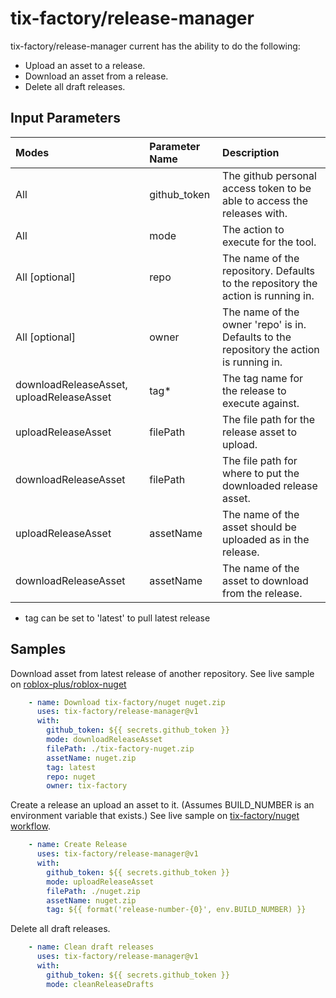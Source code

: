 # tix-factory/release-manager
tix-factory/release-manager current has the ability to do the following:
- Upload an asset to a release.
- Download an asset from a release.
- Delete all draft releases.

## Input Parameters
| Modes                                    | Parameter Name | Description |
| :--------------------------------------- | :------------- | :---------- |
| All                                      | github_token   | The github personal access token to be able to access the releases with. |
| All                                      | mode           | The action to execute for the tool. |
| All \[optional\]                         | repo           | The name of the repository. Defaults to the repository the action is running in. |
| All \[optional\]                         | owner          | The name of the owner 'repo' is in. Defaults to the repository the action is running in. |
| downloadReleaseAsset, uploadReleaseAsset | tag*           | The tag name for the release to execute against. |
| uploadReleaseAsset                       | filePath       | The file path for the release asset to upload. |
| downloadReleaseAsset                     | filePath       | The file path for where to put the downloaded release asset. |
| uploadReleaseAsset                       | assetName      | The name of the asset should be uploaded as in the release. |
| downloadReleaseAsset                     | assetName      | The name of the asset to download from the release. |
* tag can be set to 'latest' to pull latest release

## Samples
Download asset from latest release of another repository.
See live sample on [roblox-plus/roblox-nuget](https://github.com/Roblox-Plus/roblox-nuget/blob/0655136ad4996912d2b386d79aba8971d5919875/.github/workflows/dotnetcore.yml)
```yml
    - name: Download tix-factory/nuget nuget.zip
      uses: tix-factory/release-manager@v1
      with:
        github_token: ${{ secrets.github_token }}
        mode: downloadReleaseAsset
        filePath: ./tix-factory-nuget.zip
        assetName: nuget.zip
        tag: latest
        repo: nuget
        owner: tix-factory
```

Create a release an upload an asset to it. (Assumes BUILD_NUMBER is an environment variable that exists.)
See live sample on [tix-factory/nuget workflow](https://github.com/tix-factory/nuget/blob/baaee975c0ddb1fb048feaf95c82fab8e1655c90/.github/workflows/dotnetcore.yml).
```yml
    - name: Create Release
      uses: tix-factory/release-manager@v1
      with:
        github_token: ${{ secrets.github_token }}
        mode: uploadReleaseAsset
        filePath: ./nuget.zip
        assetName: nuget.zip
		tag: ${{ format('release-number-{0}', env.BUILD_NUMBER) }}
```

Delete all draft releases.
```yml
    - name: Clean draft releases
      uses: tix-factory/release-manager@v1
      with:
        github_token: ${{ secrets.github_token }}
        mode: cleanReleaseDrafts
```